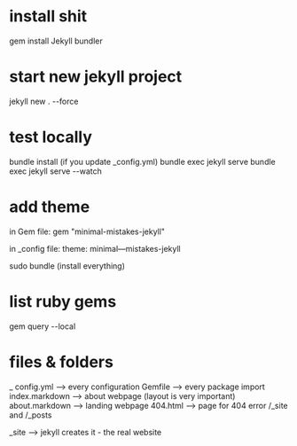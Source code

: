 # install shit
gem install Jekyll bundler

# start new jekyll project
jekyll new . --force

# test locally
bundle install (if you update _config.yml)
bundle exec jekyll serve
bundle exec jekyll serve --watch <!-- see changes instantly -->

# add theme

in Gem file: 
gem "minimal-mistakes-jekyll"

in _config file:
theme: minimal—mistakes-jekyll

sudo bundle (install everything)

# list ruby gems
gem query --local

# files & folders
_ config.yml --> every configuration
Gemfile --> every package import
index.markdown --> about webpage (layout is very important)
about.markdown --> landing webpage
404.html --> page for 404 error
/_site and /_posts

_site --> jekyll creates it - the real website